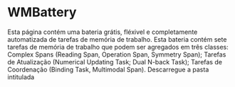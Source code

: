 # WMBattery
Esta página contém uma bateria grátis, fléxivel e completamente automatizada de tarefas de memória de trabalho.
Esta bateria contém sete tarefas de memória de trabalho que podem ser agregados em três classes: Complex Spans (Reading Span, Operation Span, Symmetry Span); Tarefas de Atualização (Numerical Updating Task; Dual N-back Task); Tarefas de Coordenação (Binding Task, Multimodal Span).
Descarregue a pasta intitulada 
